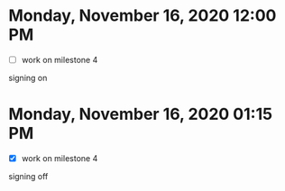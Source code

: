 # Monday, November 16, 2020 12:00 PM
- [ ] work on milestone 4

signing on

# Monday, November 16, 2020 01:15 PM
- [x] work on milestone 4

signing off
